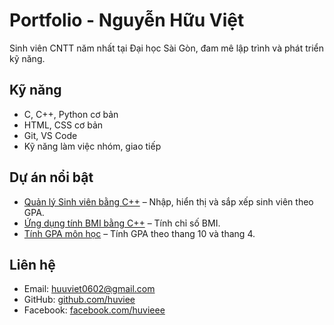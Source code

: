 # Portfolio - Nguyễn Hữu Việt

Sinh viên CNTT năm nhất tại Đại học Sài Gòn, đam mê lập trình và phát triển kỹ năng.

## Kỹ năng
- C, C++, Python cơ bản
- HTML, CSS cơ bản
- Git, VS Code
- Kỹ năng làm việc nhóm, giao tiếp

## Dự án nổi bật
- [Quản lý Sinh viên bằng C++](https://github.com/huviee/quan-ly-sinh-vien) – Nhập, hiển thị và sắp xếp sinh viên theo GPA.
- [Ứng dụng tính BMI bằng C++](https://github.com/huviee/bmi-cpp) – Tính chỉ số BMI.
- [Tính GPA môn học](https://github.com/huviee/gpa-conculator) – Tính GPA theo thang 10 và thang 4.

## Liên hệ
- Email: huuviet0602@gmail.com  
- GitHub: [github.com/huviee](https://github.com/huviee)  
- Facebook: [facebook.com/huvieee](https://facebook.com/huvieee)
